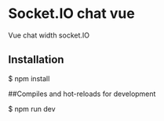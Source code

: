 # Socket.IO chat vue

 Vue chat width socket.IO
 
 ## Installation
 
 $ npm install
 
 ##Compiles and hot-reloads for development
 
 $ npm run dev
 